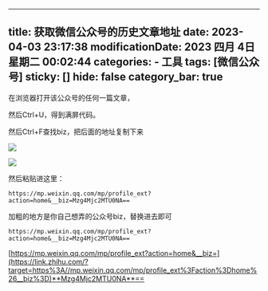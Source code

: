 
---
title: 获取微信公众号的历史文章地址
date: 2023-04-03 23:17:38
modificationDate: 2023 四月 4日 星期二 00:02:44
categories: 
	- 工具
tags: [微信公众号]
sticky: []
hide: false
category_bar: true
---
在浏览器打开该公众号的任何一篇文章，

然后Ctrl+U，得到满屏代码。

然后Ctrl+F查找biz，把后面的地址复制下来

![](https://picx.zhimg.com/80/v2-d4ac79484022b9479db4b43bf36e8ba3_1440w.webp?source=1940ef5c)

![](https://picx.zhimg.com/80/v2-c710159f46746e56cc2945a7b052d174_1440w.webp?source=1940ef5c)

然后粘贴进这里：

```text
https://mp.weixin.qq.com/mp/profile_ext?action=home&__biz=Mzg4Mjc2MTU0NA==
```

加粗的地方是你自己想弄的公众号biz，替换进去即可

```text
https://mp.weixin.qq.com/mp/profile_ext?action=home&__biz=Mzg4Mjc2MTU0NA==
```

[https://mp.weixin.qq.com/mp/profile_ext?action=home&__biz=](https://link.zhihu.com/?target=https%3A//mp.weixin.qq.com/mp/profile_ext%3Faction%3Dhome%26__biz%3D)**Mzg4Mjc2MTU0NA**==